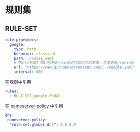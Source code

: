 # 规则集

## RULE-SET

```yaml
rule-providers:
  google:
    type: http
    behavior: classical
    path: ./rule1.yaml
    #【Meta专属】URL可根据rule设定匹配对应的策略，方便更新provider
    url: "https://raw.githubusercontent.com/../Google.yaml"
    interval: 600
```

在规则中引用

```yaml
rules:
  - RULE-SET,google,PROXY
```

在 [nameserver-policy](../dns/index.md) 中引用

```yaml
dns:
 nameserver-policy:
  "rule-set:global,dns": 8.8.8.8
```
